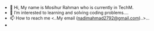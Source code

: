 - 👋 Hi, My name is Mosihur Rahman who is currently in TechM.
- 👀 I’m interested to learning and solving coding problems....
- 📫 How to reach me <..My email (nadimahmad2792@gmail.com)..>...
- 

<!---
Mosihur786/Mosihur786 is a ✨ special ✨ repository because its `README.md` (this file) appears on your GitHub profile.
You can click the Preview link to take a look at your changes.
--->
